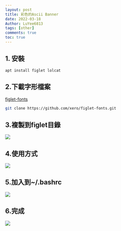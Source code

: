 ```yaml
---
layout: post
title: 彩色的Ascii Banner
date: 2022-03-18
Author: LuYee6813
tags: [other]
comments: true
toc: true
---
```



## 1. 安裝
```linux
apt install figlet lolcat
```

## 2.下載字形檔案 

[figlet-fonts](https://github.com/xero/figlet-fonts)

```bash   
git clone https://github.com/xero/figlet-fonts.git
```

## 3.複製到figlet目錄

![](https://i.imgur.com/TCfBBzR.png)

## 4.使用方式

![](https://i.imgur.com/2IRXRc3.png)

## 5.加入到~/.bashrc
![](https://i.imgur.com/P4FZgbF.png)

## 6.完成


![](https://i.imgur.com/YM27FuL.png)